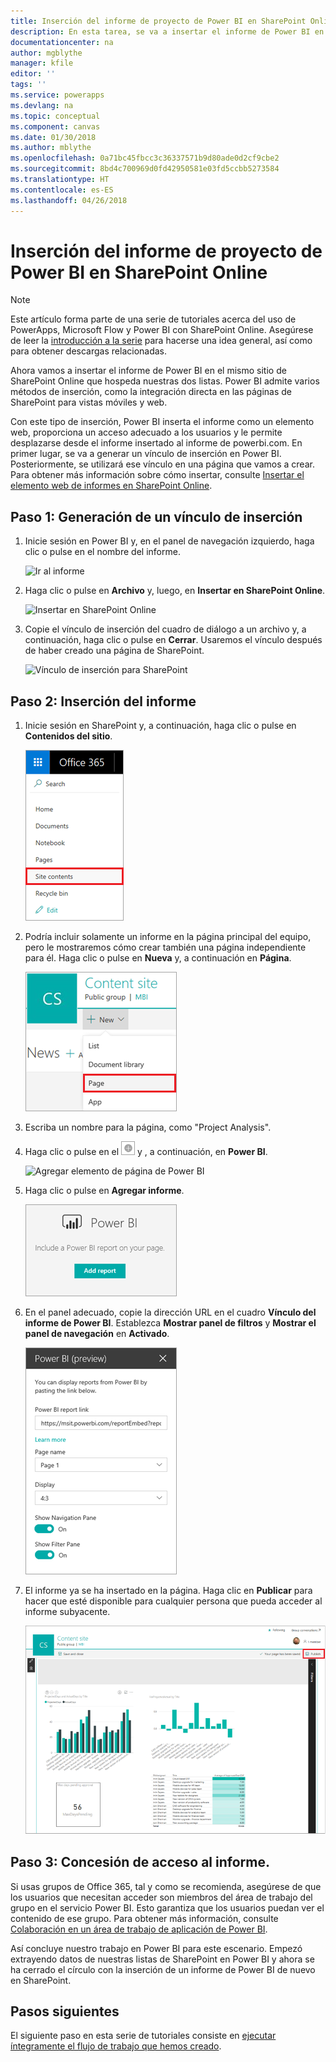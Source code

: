 ```yaml
---
title: Inserción del informe de proyecto de Power BI en SharePoint Online | Microsoft Docs
description: En esta tarea, se va a insertar el informe de Power BI en el mismo sitio de SharePoint Online que hospeda nuestras dos listas.
documentationcenter: na
author: mgblythe
manager: kfile
editor: ''
tags: ''
ms.service: powerapps
ms.devlang: na
ms.topic: conceptual
ms.component: canvas
ms.date: 01/30/2018
ms.author: mblythe
ms.openlocfilehash: 0a71bc45fbcc3c36337571b9d80ade0d2cf9cbe2
ms.sourcegitcommit: 8bd4c700969d0fd42950581e03fd5ccbb5273584
ms.translationtype: HT
ms.contentlocale: es-ES
ms.lasthandoff: 04/26/2018
---
```

# <a name="embed-the-power-bi-project-report-in-sharepoint-online"></a>Inserción del informe de proyecto de Power BI en SharePoint Online
> [!NOTE]
> Este artículo forma parte de una serie de tutoriales acerca del uso de PowerApps, Microsoft Flow y Power BI con SharePoint Online. Asegúrese de leer la [introducción a la serie](sharepoint-scenario-intro.md) para hacerse una idea general, así como para obtener descargas relacionadas.

Ahora vamos a insertar el informe de Power BI en el mismo sitio de SharePoint Online que hospeda nuestras dos listas. Power BI admite varios métodos de inserción, como la integración directa en las páginas de SharePoint para vistas móviles y web.

Con este tipo de inserción, Power BI inserta el informe como un elemento web, proporciona un acceso adecuado a los usuarios y le permite desplazarse desde el informe insertado al informe de powerbi.com. En primer lugar, se va a generar un vínculo de inserción en Power BI. Posteriormente, se utilizará ese vínculo en una página que vamos a crear. Para obtener más información sobre cómo insertar, consulte [Insertar el elemento web de informes en SharePoint Online](https://docs.microsoft.com/power-bi/service-embed-report-spo).

## <a name="step-1-generate-an-embed-link"></a>Paso 1: Generación de un vínculo de inserción
1. Inicie sesión en Power BI y, en el panel de navegación izquierdo, haga clic o pulse en el nombre del informe.
   
    ![Ir al informe](./media/sharepoint-scenario-embed-report/08-01-01-reports.png)
2. Haga clic o pulse en **Archivo** y, luego, en **Insertar en SharePoint Online**.
   
    ![Insertar en SharePoint Online](./media/sharepoint-scenario-embed-report/08-01-02-embed-spo.png)
3. Copie el vínculo de inserción del cuadro de diálogo a un archivo y, a continuación, haga clic o pulse en **Cerrar**. Usaremos el vínculo después de haber creado una página de SharePoint.
   
    ![Vínculo de inserción para SharePoint](./media/sharepoint-scenario-embed-report/08-01-03-embed-url.png)

## <a name="step-2-embed-the-report"></a>Paso 2: Inserción del informe
1. Inicie sesión en SharePoint y, a continuación, haga clic o pulse en **Contenidos del sitio**.
   
    ![Contenidos del sitio de SharePoint](./media/sharepoint-scenario-embed-report/08-01-04-site-contents.png)
2. Podría incluir solamente un informe en la página principal del equipo, pero le mostraremos cómo crear también una página independiente para él. Haga clic o pulse en **Nueva** y, a continuación en **Página**.
   
    ![Nueva página de SharePoint](./media/sharepoint-scenario-embed-report/08-01-05-new-page.png)
3. Escriba un nombre para la página, como "Project Analysis".
4. Haga clic o pulse en el ![icono con el signo más](./media/sharepoint-scenario-embed-report/icon-plus.png) y , a continuación, en **Power BI**.
   
    ![Agregar elemento de página de Power BI](./media/sharepoint-scenario-embed-report/08-01-06-add-page-part.png)
5. Haga clic o pulse en **Agregar informe**.
   
    ![Agregar informe](./media/sharepoint-scenario-embed-report/08-01-07-add-report.png)
6. En el panel adecuado, copie la dirección URL en el cuadro **Vínculo del informe de Power BI**. Establezca **Mostrar panel de filtros** y **Mostrar el panel de navegación** en **Activado**.
   
    ![Configuración de informe](./media/sharepoint-scenario-embed-report/08-01-08-report-settings.png)
7. El informe ya se ha insertado en la página. Haga clic en **Publicar** para hacer que esté disponible para cualquier persona que pueda acceder al informe subyacente.
   
    ![Inserción de informe completada](./media/sharepoint-scenario-embed-report/08-01-09-report-complete.png)

## <a name="step-3-grant-access-to-the-report"></a>Paso 3: Concesión de acceso al informe.
Si usas grupos de Office 365, tal y como se recomienda, asegúrese de que los usuarios que necesitan acceder son miembros del área de trabajo del grupo en el servicio Power BI. Esto garantiza que los usuarios puedan ver el contenido de ese grupo. Para obtener más información, consulte [Colaboración en un área de trabajo de aplicación de Power BI](https://docs.microsoft.com/power-bi/service-collaborate-power-bi-workspace).

Así concluye nuestro trabajo en Power BI para este escenario. Empezó extrayendo datos de nuestras listas de SharePoint en Power BI y ahora se ha cerrado el círculo con la inserción de un informe de Power BI de nuevo en SharePoint.

## <a name="next-steps"></a>Pasos siguientes
El siguiente paso en esta serie de tutoriales consiste en [ejecutar íntegramente el flujo de trabajo que hemos creado](sharepoint-scenario-summary.md).

